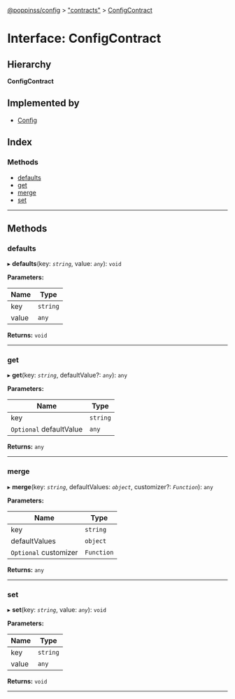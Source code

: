 [@poppinss/config](../README.md) > ["contracts"](../modules/_contracts_.md) > [ConfigContract](../interfaces/_contracts_.configcontract.md)

# Interface: ConfigContract

## Hierarchy

**ConfigContract**

## Implemented by

* [Config](../classes/_poppinss_config.config.md)

## Index

### Methods

* [defaults](_contracts_.configcontract.md#defaults)
* [get](_contracts_.configcontract.md#get)
* [merge](_contracts_.configcontract.md#merge)
* [set](_contracts_.configcontract.md#set)

---

## Methods

<a id="defaults"></a>

###  defaults

▸ **defaults**(key: *`string`*, value: *`any`*): `void`

**Parameters:**

| Name | Type |
| ------ | ------ |
| key | `string` |
| value | `any` |

**Returns:** `void`

___
<a id="get"></a>

###  get

▸ **get**(key: *`string`*, defaultValue?: *`any`*): `any`

**Parameters:**

| Name | Type |
| ------ | ------ |
| key | `string` |
| `Optional` defaultValue | `any` |

**Returns:** `any`

___
<a id="merge"></a>

###  merge

▸ **merge**(key: *`string`*, defaultValues: *`object`*, customizer?: *`Function`*): `any`

**Parameters:**

| Name | Type |
| ------ | ------ |
| key | `string` |
| defaultValues | `object` |
| `Optional` customizer | `Function` |

**Returns:** `any`

___
<a id="set"></a>

###  set

▸ **set**(key: *`string`*, value: *`any`*): `void`

**Parameters:**

| Name | Type |
| ------ | ------ |
| key | `string` |
| value | `any` |

**Returns:** `void`

___

